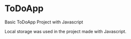 # ToDoApp
Basic ToDoApp Project with Javascript 

Local storage was used in the project made with Javascript.
